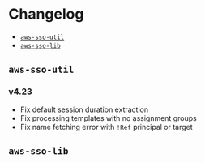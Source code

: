 # Changelog

* [`aws-sso-util`](#aws-sso-util)
* [`aws-sso-lib`](#aws-sso-lib)

## `aws-sso-util`

### v4.23

* Fix default session duration extraction
* Fix processing templates with no assignment groups
* Fix name fetching error with `!Ref` principal or target

## `aws-sso-lib`

<!-- ### v1.7 -->

